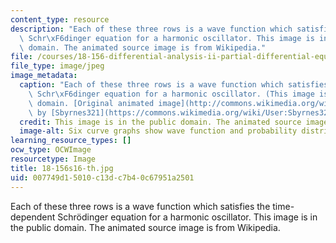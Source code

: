```yaml
---
content_type: resource
description: "Each of these three rows is a wave function which satisfies the time-dependent\
  \ Schr\xF6dinger equation for a harmonic oscillator. This image is in the public\
  \ domain. The animated source image is from Wikipedia."
file: /courses/18-156-differential-analysis-ii-partial-differential-equations-and-fourier-analysis-spring-2016/007749d15010c13dc7b40c67951a2501_18-156s16-th.jpg
file_type: image/jpeg
image_metadata:
  caption: "Each of these three rows is a wave function which satisfies the time-dependent\
    \ Schr\xF6dinger equation for a harmonic oscillator. (This image is in the public\
    \ domain. [Original animated image](http://commons.wikimedia.org/wiki/File:StationaryStatesAnimation.gif)\
    \ by [Sbyrnes321](https://commons.wikimedia.org/wiki/User:Sbyrnes321) on\_Wikipedia.)"
  credit: This image is in the public domain. The animated source image is from Wikipedia.
  image-alt: Six curve graphs show wave function and probability distribution.
learning_resource_types: []
ocw_type: OCWImage
resourcetype: Image
title: 18-156s16-th.jpg
uid: 007749d1-5010-c13d-c7b4-0c67951a2501
---
```

Each of these three rows is a wave function which satisfies the time-dependent Schrödinger equation for a harmonic oscillator. This image is in the public domain. The animated source image is from Wikipedia.


